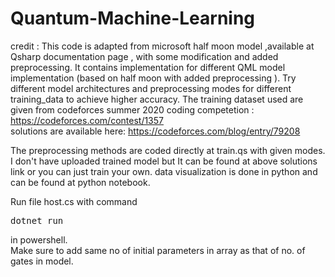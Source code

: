 # Quantum-Machine-Learning
credit : This code is adapted from microsoft half moon model ,available at Qsharp documentation page , with some modification and added preprocessing.
It contains implementation for different QML model implementation (based on half moon with added preprocessing ). Try different model architectures and preprocessing modes for different training_data to achieve higher accuracy.
The training dataset used are given from codeforces summer 2020 coding competetion : https://codeforces.com/contest/1357              
solutions are available here: https://codeforces.com/blog/entry/79208


The preprocessing methods are coded directly at train.qs with given modes.
I don't have uploaded trained model but It can be found at above solutions link or you can just train your own. data visualization is done in python and can be found at python notebook.

Run file host.cs with command <pre>dotnet run</pre> in powershell.   
Make sure to add same no of initial parameters in array as that of no. of gates in model.
